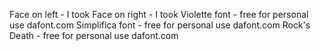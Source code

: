 Face on left - I took 
Face on right - I took 
Violette font - free for personal use dafont.com
Simplifica font - free for personal use dafont.com
Rock's Death - free for personal use dafont.com 
